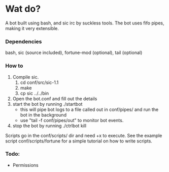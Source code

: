 # Wat do?

A bot built using bash, and sic irc by suckless tools.
The bot uses fifo pipes, making it very extensible.

### Dependencies
bash, sic (source included), fortune-mod (optional), tail (optional)

### How to
1. Compile sic.
	1. cd conf/src/sic-1.1
	2. make
	3. cp sic ../../bin
2. Open the bot.conf and fill out the details
3. start the bot by running ./startbot
	* this will pipe bot logs to a file called out in conf/pipes/ and run the bot in the background
	* use "tail -f conf/pipes/out" to monitor bot events.
4. stop the bot by running ./ctrlbot kill

Scripts go in the conf/scripts/ dir and need +x to execute. See the example script conf/scripts/fortune for a simple tutorial on how to write scripts.

### Todo:
* Permissions
